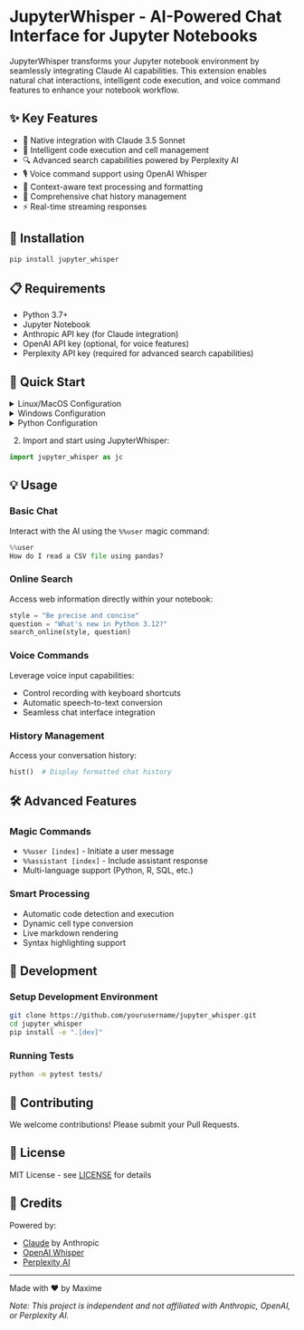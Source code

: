 # JupyterWhisper - AI-Powered Chat Interface for Jupyter Notebooks

JupyterWhisper transforms your Jupyter notebook environment by seamlessly integrating Claude AI capabilities. This extension enables natural chat interactions, intelligent code execution, and voice command features to enhance your notebook workflow.

## ✨ Key Features

- 🤖 Native integration with Claude 3.5 Sonnet
- 🎯 Intelligent code execution and cell management 
- 🔍 Advanced search capabilities powered by Perplexity AI
- 🎙️ Voice command support using OpenAI Whisper
- 📝 Context-aware text processing and formatting
- 💬 Comprehensive chat history management
- ⚡ Real-time streaming responses

## 🚀 Installation

```bash
pip install jupyter_whisper
```
## 📋 Requirements

- Python 3.7+
- Jupyter Notebook
- Anthropic API key (for Claude integration)
- OpenAI API key (optional, for voice features) 
- Perplexity API key (required for advanced search capabilities)

## 🏁 Quick Start

<details>
<summary>Linux/MacOS Configuration</summary>

```bash
# Add to ~/.bashrc or ~/.zshrc
echo 'export ANTHROPIC_API_KEY="your-key-here"' >> ~/.bashrc
echo 'export OPENAI_API_KEY="your-key-here"' >> ~/.bashrc  # Optional for voice features
echo 'export PERPLEXITY_API_KEY="your-key-here"' >> ~/.bashrc  # For search features
source ~/.bashrc
```
</details>

<details>
<summary>Windows Configuration</summary>

```powershell
# Run in PowerShell as administrator
[Environment]::SetEnvironmentVariable("ANTHROPIC_API_KEY", "your-key-here", "User")
[Environment]::SetEnvironmentVariable("OPENAI_API_KEY", "your-key-here", "User")
[Environment]::SetEnvironmentVariable("PERPLEXITY_API_KEY", "your-key-here", "User")
```
</details>

<details>
<summary>Python Configuration</summary>

```python
import os

# Set environment variables programmatically
os.environ["ANTHROPIC_API_KEY"] = "your-key-here"
os.environ["OPENAI_API_KEY"] = "your-key-here"      # Optional for voice
os.environ["PERPLEXITY_API_KEY"] = "your-key-here"  # For search
```
</details>

2. Import and start using JupyterWhisper:

```python
import jupyter_whisper as jc
```

## 💡 Usage

### Basic Chat

Interact with the AI using the `%%user` magic command:

```python
%%user
How do I read a CSV file using pandas?
```

### Online Search

Access web information directly within your notebook:

```python
style = "Be precise and concise"
question = "What's new in Python 3.12?"
search_online(style, question)
```

### Voice Commands

Leverage voice input capabilities:
- Control recording with keyboard shortcuts
- Automatic speech-to-text conversion
- Seamless chat interface integration

### History Management

Access your conversation history:

```python
hist()  # Display formatted chat history
```

## 🛠️ Advanced Features

### Magic Commands

- `%%user [index]` - Initiate a user message
- `%%assistant [index]` - Include assistant response
- Multi-language support (Python, R, SQL, etc.)

### Smart Processing

- Automatic code detection and execution
- Dynamic cell type conversion
- Live markdown rendering
- Syntax highlighting support

## 🔧 Development

### Setup Development Environment

```bash
git clone https://github.com/yourusername/jupyter_whisper.git
cd jupyter_whisper
pip install -e ".[dev]"
```

### Running Tests

```bash
python -m pytest tests/
```

## 🤝 Contributing

We welcome contributions! Please submit your Pull Requests.

## 📄 License

MIT License - see [LICENSE](LICENSE) for details

## 🙏 Credits

Powered by:
- [Claude](https://anthropic.com/claude) by Anthropic
- [OpenAI Whisper](https://openai.com/research/whisper)
- [Perplexity AI](https://perplexity.ai)

---

Made with ❤️ by Maxime

*Note: This project is independent and not affiliated with Anthropic, OpenAI, or Perplexity AI.*